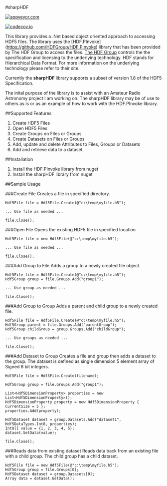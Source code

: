 #sharpHDF

[![appveyor.com](https://ci.appveyor.com/api/projects/status/github/sharpHDF/sharpHDF)](https://ci.appveyor.com/api/projects/status/github/sharpHDF/sharpHDF)

[![codecov.io](https://codecov.io/github/sharpHDF/sharpHDF/coverage.svg?branch=master)](https://codecov.io/github/sharpSDF/sharpHDF5?branch=master)

This library provides a .Net based object oriented approach to accessing HDF5 files.  The library uses the [HDF.PInvoke] (https://github.com/HDFGroup/HDF.PInvoke) library that has been provided by The HDF Group to access the files.  [The HDF Group](https://www.hdfgroup.org/) controls the the specification and licensing to the underlying technology.  HDF stands for Hierarchical Data Format.  For more information on the underlying technology please refer to their site.

Currently the **sharpHDF** library supports a subset of version 1.8 of the HDF5 Specification.

The inital purpose of the library is to assist with an Amateur Radio Astronomy project I am working on.  The sharpHDF library may be of use to others as is or as an example of how to work with the HDF.PInvoke library.

##Supported Features
1. Create HDF5 Files
1. Open HDF5 Files
1. Create Groups on Files or Groups
1. Create Datasets on Files or Groups
1. Add, update and delete Attributes to Files, Groups or Datasets
1. Add and retrieve data to a dataset.


##Installation
1. Install the HDF.PInvoke library from nuget
1. Install the sharpHDF library from nuget

##Sample Usage

###Create File
Creates a file in specified directory.

    Hdf5File file = Hdf5File.Create(@"c:\temp\myfile.h5");

	... Use file as needed ...    

    file.Close();

###Open File
Opens the existing HDF5 file in specified location

    Hdf5File file = new Hdf5File(@"c:\temp\myfile.h5");

  	... Use file as needed ...   
  
    file.Close();
    
###Add Group to File
Adds a group to a newly created file object.

    Hdf5File file = Hdf5File.Create(@"c:\temp\myfile.h5");    
    Hdf5Group group = file.Groups.Add("group1");    

	... Use group as needed ...    

	file.Close();
	
###Add Group to Group
Adds a parent and child group to a newly created file.

    Hdf5File file = Hdf5File.Create(@"c:\temp\myfile.h5");    
    Hdf5Group parent = file.Groups.Add("parentGroup");    
	Hdf5Group childGroup = group.Groups.Add("childGroup");
	
	... Use groups as needed ...    

	file.Close();
	
###Add Dataset to Group
Creates a file and group then adds a dataset to the group.  The dataset is defined as single dimension 5 element array of Signed 8 bit integers.

    Hdf5File file = Hdf5File.Create(filename);

    Hdf5Group group = file.Groups.Add("group1");

    List<Hdf5DimensionProperty> properties = new List<Hdf5DimensionProperty>();
    Hdf5DimensionProperty property = new Hdf5DimensionProperty { CurrentSize = 5 };
    properties.Add(property);

    Hdf5Dataset dataset = group.Datasets.Add("dataset1", Hdf5DataTypes.Int8, properties);
    Int8[] value = {1, 2, 3, 4, 5};
    dataset.SetData(value);

    file.Close();
    
###Reads data from existing dataset
Reads data back from an existing file with a child group.  The child group has a child dataset.

    Hdf5File file = new Hdf5File(@"c:\temp\myfile.h5");
    Hdf5Group group = file.Groups[0];
    Hdf5Dataset dataset = group.Datasets[0];
    Array data = dataset.GetData();
